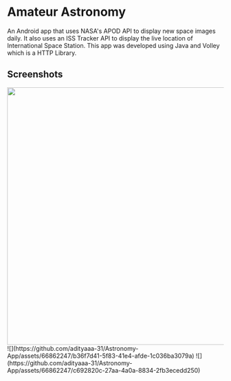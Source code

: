 # Amateur Astronomy
An Android app that uses NASA's APOD API to display new space images daily. It also uses an ISS Tracker API to display the live location of International Space Station.
This app was developed using Java and Volley which is a HTTP Library.
## Screenshots
<img src ="https://user-images.githubusercontent.com/66862247/258568144-b4170070-50df-4c3a-b02a-f1c2a71708bb.png" width = "600" height = "600"/>
![](https://github.com/adityaaa-31/Astronomy-App/assets/66862247/b36f7d41-5f83-41e4-afde-1c036ba3079a)
![](https://github.com/adityaaa-31/Astronomy-App/assets/66862247/c692820c-27aa-4a0a-8834-2fb3ecedd250)
